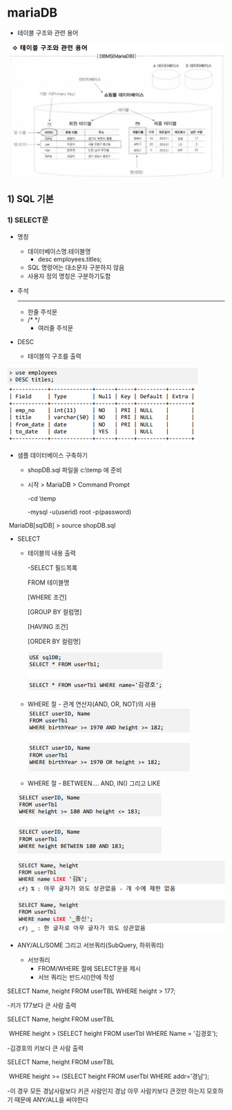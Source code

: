 

# mariaDB

- 테이블 구조와 관련 용어

![image-20210119225900336](mariaDB_01.assets/image-20210119225900336.png)

## 1) SQL 기본

### 1) SELECT문

- 명칭
  - 데이터베이스명.테이블명
    - desc employees.titles;
  - SQL 명령어는 대소문자 구분하지 않음
  - 사용자 정의 명칭은 구분하기도함



- 주석
  - --
    - 한줄 주석문
  - /*    */
    - 여러줄 주석문



- DESC
  - 테이블의 구조를 출력

![image-20210119230656196](mariaDB_01.assets/image-20210119230656196.png)



- 샘플 데이터베이스 구축하기

  - shopDB.sql 파일을 c:\\temp 에 준비

  - 시작 > MariaDB > Command Prompt

    -cd \\temp

    -mysql -u(userid) root -p(password)



​	 MariaDB[sqlDB] > source shopDB.sql



- SELECT

  - 테이블의 내용 출력

    -SELECT 필드목록

    FROM 테이블명

    [WHERE 조건]

    [GROUP BY 컬럼명]

    [HAVING 조건]

    [ORDER BY 컬럼명]

    ![image-20210119231208146](mariaDB_01.assets/image-20210119231208146.png)

  - WHERE 절 - 관계 연산자(AND, OR, NOT)의 사용![image-20210119231431763](mariaDB_01.assets/image-20210119231431763.png)

    

  - WHERE 절 - BETWEEN.... AND, IN() 그리고 LIKE

  ![image-20210119231544688](mariaDB_01.assets/image-20210119231544688.png)

  ![image-20210119232003106](mariaDB_01.assets/image-20210119232003106.png)



- ANY/ALL/SOME 그리고 서브쿼리(SubQuery, 하위쿼리)
  - 서브쿼리
    - FROM/WHERE 절에 SELECT문을 제시
    - 서브 쿼리는 반드시()안에 작성

SELECT Name, height FROM userTBL WHERE height > 177;

-키가 177보다 큰 사람 출력



SELECT Name, height FROM userTBL

​	WHERE height > (SELECT height FROM userTbl WHERE Name = '김경호');

-김경호의 키보다 큰 사람 출력



SELECT Name, height FROM userTBL

​	WHERE height >= (SELECT height FROM userTbl WHERE addr='경남');

-이 경우 모든 경남사람보다 키큰 사람인지 경남 아무 사람키보다 큰것만 하는지 모호하기 때문에 ANY/ALL을 써야한다







  

  

  

  